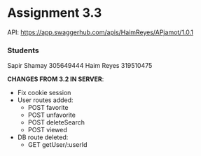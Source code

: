# Assignment 3.3

API: https://app.swaggerhub.com/apis/HaimReyes/APjamot/1.0.1

### Students

Sapir Shamay 305649444
Haim Reyes 319510475

**CHANGES FROM 3.2 IN SERVER**:

- Fix cookie session
- User routes added:
  - POST favorite
  - POST unfavorite
  - POST deleteSearch
  - POST viewed
- DB route deleted:
  - GET getUser/:userId
